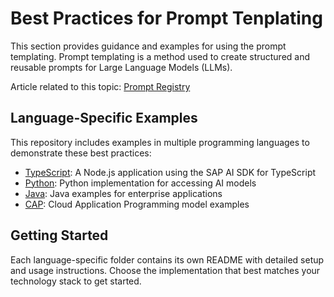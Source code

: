 # Best Practices for Prompt Tenplating

This section provides guidance and examples for using the prompt templating.  Prompt templating is a method used to create structured and reusable prompts for Large Language Models (LLMs).

Article related to this topic: [Prompt Registry](https://sap.sharepoint.com/sites/210313/SitePages/GenAI%20-%20Plain%20-%20Orchestrated%20-%20Prompt%20Templating.aspx)

## Language-Specific Examples

This repository includes examples in multiple programming languages to demonstrate these best practices:

- [TypeScript](./typescript/): A Node.js application using the SAP AI SDK for TypeScript
- [Python](./python/): Python implementation for accessing AI models
- [Java](./java/): Java examples for enterprise applications
- [CAP](./cap/): Cloud Application Programming model examples

## Getting Started

Each language-specific folder contains its own README with detailed setup and usage instructions. Choose the implementation that best matches your technology stack to get started.
